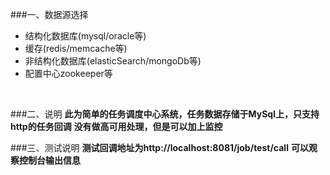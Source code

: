 ###一、数据源选择
- 结构化数据库(mysql/oracle等)
- 缓存(redis/memcache等)
- 非结构化数据库(elasticSearch/mongoDb等)
- 配置中心zookeeper等

<br>

###二、说明
**此为简单的任务调度中心系统，任务数据存储于MySql上，只支持http的任务回调**
**没有做高可用处理，但是可以加上监控**

###三、测试说明
**测试回调地址为http://localhost:8081/job/test/call**
**可以观察控制台输出信息**

